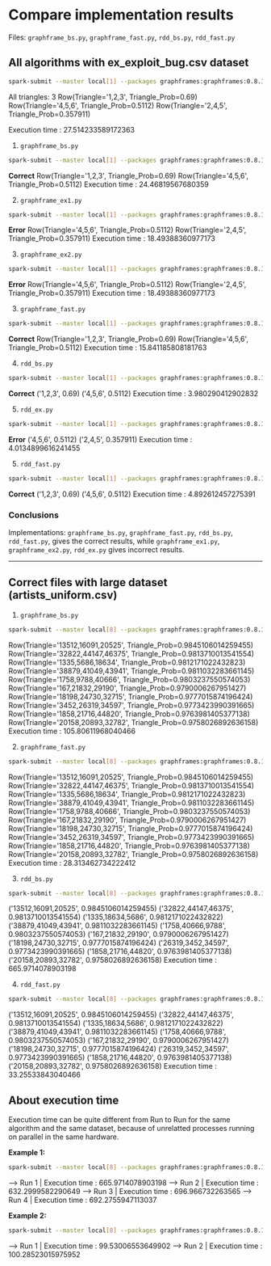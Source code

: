 # Compare implementation results

Files: `graphframe_bs.py`, `graphframe_fast.py`, `rdd_bs.py`, `rdd_fast.py`

## All algorithms with ex_exploit_bug.csv dataset

```bash
spark-submit --master local[1] --packages graphframes:graphframes:0.8.1-spark3.0-s_2.12 src/graphframe_bs.py 10
```

All triangles: 3
Row(Triangle='1,2,3', Triangle_Prob=0.69)
Row(Triangle='4,5,6', Triangle_Prob=0.5112)
Row(Triangle='2,4,5', Triangle_Prob=0.357911)

Execution time : 27.514233589172363


1. `graphframe_bs.py`

```bash
spark-submit --master local[1] --packages graphframes:graphframes:0.8.1-spark3.0-s_2.12 src/graphframe_bs.py 2
```

**Correct**
Row(Triangle='1,2,3', Triangle_Prob=0.69)
Row(Triangle='4,5,6', Triangle_Prob=0.5112)
Execution time : 24.46819567680359

2. `graphframe_ex1.py`

```bash
spark-submit --master local[1] --packages graphframes:graphframes:0.8.1-spark3.0-s_2.12 src/graphframe_ex1.py 2
```

**Error**
Row(Triangle='4,5,6', Triangle_Prob=0.5112)
Row(Triangle='2,4,5', Triangle_Prob=0.357911)
Execution time : 18.49388360977173

3. `graphframe_ex2.py`

```bash
spark-submit --master local[1] --packages graphframes:graphframes:0.8.1-spark3.0-s_2.12 src/graphframe_ex2.py 2
```

**Error**
Row(Triangle='4,5,6', Triangle_Prob=0.5112)
Row(Triangle='2,4,5', Triangle_Prob=0.357911)
Execution time : 18.49388360977173

3. `graphframe_fast.py`

```bash
spark-submit --master local[1] --packages graphframes:graphframes:0.8.1-spark3.0-s_2.12 src/graphframe_fast.py 2 0.7
```

**Correct**
Row(Triangle='1,2,3', Triangle_Prob=0.69)
Row(Triangle='4,5,6', Triangle_Prob=0.5112)
Execution time : 15.841185808181763

4. `rdd_bs.py`

```bash
spark-submit --master local[1] --packages graphframes:graphframes:0.8.1-spark3.0-s_2.12 src/rdd_bs.py 2
```

**Correct**
('1,2,3', 0.69)
('4,5,6', 0.5112)
Execution time : 3.980290412902832

5. `rdd_ex.py`

```bash
spark-submit --master local[1] --packages graphframes:graphframes:0.8.1-spark3.0-s_2.12 src/rdd_ex.py 2
```

**Error**
('4,5,6', 0.5112)
('2,4,5', 0.357911)
Execution time : 4.0134899616241455

5. `rdd_fast.py`

```bash
spark-submit --master local[1] --packages graphframes:graphframes:0.8.1-spark3.0-s_2.12 src/rdd_fast.py 2 0.7
```

**Correct**
('1,2,3', 0.69)
('4,5,6', 0.5112)
Execution time : 4.892612457275391

### Conclusions

Implementations: `graphframe_bs.py`, `graphframe_fast.py`, `rdd_bs.py`, `rdd_fast.py`, gives the correct results,
while  `graphframe_ex1.py`, `graphframe_ex2.py`, `rdd_ex.py` gives incorrect results.

---

## Correct files with large dataset (artists_uniform.csv)

1. `graphframe_bs.py`

```bash
spark-submit --master local[8] --packages graphframes:graphframes:0.8.1-spark3.0-s_2.12 src/graphframe_bs.py 10
```

Row(Triangle='13512,16091,20525', Triangle_Prob=0.9845106014259455)
Row(Triangle='32822,44147,46375', Triangle_Prob=0.9813710013541554)
Row(Triangle='1335,5686,18634', Triangle_Prob=0.9812171022432823)
Row(Triangle='38879,41049,43941', Triangle_Prob=0.9811032283661145)
Row(Triangle='1758,9788,40666', Triangle_Prob=0.9803237550574053)
Row(Triangle='167,21832,29190', Triangle_Prob=0.9790006267951427)
Row(Triangle='18198,24730,32715', Triangle_Prob=0.9777015874196424)
Row(Triangle='3452,26319,34597', Triangle_Prob=0.9773423990391665)
Row(Triangle='1858,21716,44820', Triangle_Prob=0.9763981405377138)
Row(Triangle='20158,20893,32782', Triangle_Prob=0.9758026892636158)
Execution time : 105.80611968040466

2. `graphframe_fast.py`

```bash
spark-submit --master local[8] --packages graphframes:graphframes:0.8.1-spark3.0-s_2.12 src/graphframe_fast.py 10
```

Row(Triangle='13512,16091,20525', Triangle_Prob=0.9845106014259455)
Row(Triangle='32822,44147,46375', Triangle_Prob=0.9813710013541554)
Row(Triangle='1335,5686,18634', Triangle_Prob=0.9812171022432823)
Row(Triangle='38879,41049,43941', Triangle_Prob=0.9811032283661145)
Row(Triangle='1758,9788,40666', Triangle_Prob=0.9803237550574053)
Row(Triangle='167,21832,29190', Triangle_Prob=0.9790006267951427)
Row(Triangle='18198,24730,32715', Triangle_Prob=0.9777015874196424)
Row(Triangle='3452,26319,34597', Triangle_Prob=0.9773423990391665)
Row(Triangle='1858,21716,44820', Triangle_Prob=0.9763981405377138)
Row(Triangle='20158,20893,32782', Triangle_Prob=0.9758026892636158)
Execution time : 28.313462734222412

3. `rdd_bs.py`

```bash
spark-submit --master local[8] --packages graphframes:graphframes:0.8.1-spark3.0-s_2.12 src/rdd_bs.py 10
```

('13512,16091,20525', 0.9845106014259455)
('32822,44147,46375', 0.9813710013541554)
('1335,18634,5686', 0.9812171022432822)
('38879,41049,43941', 0.9811032283661145)
('1758,40666,9788', 0.9803237550574053)
('167,21832,29190', 0.9790006267951427)
('18198,24730,32715', 0.9777015874196424)
('26319,3452,34597', 0.9773423990391665)
('1858,21716,44820', 0.9763981405377138)
('20158,20893,32782', 0.9758026892636158)
Execution time : 665.9714078903198

4. `rdd_fast.py`

```bash
spark-submit --master local[8] --packages graphframes:graphframes:0.8.1-spark3.0-s_2.12 src/rdd_fast.py 10 0.8
```

('13512,16091,20525', 0.9845106014259455)
('32822,44147,46375', 0.9813710013541554)
('1335,18634,5686', 0.9812171022432822)
('38879,41049,43941', 0.9811032283661145)
('1758,40666,9788', 0.9803237550574053)
('167,21832,29190', 0.9790006267951427)
('18198,24730,32715', 0.9777015874196424)
('26319,3452,34597', 0.9773423990391665)
('1858,21716,44820', 0.9763981405377138)
('20158,20893,32782', 0.9758026892636158)
Execution time : 33.25533843040466


## About execution time

Execution time can be quite different from Run to Run for the same algorithm and the same dataset,
because of unrelatted processes running on parallel in the same hardware.

**Example 1:**

```bash
spark-submit --master local[8] --packages graphframes:graphframes:0.8.1-spark3.0-s_2.12 src/rdd_bs.py 10
```

--> Run 1 | Execution time : 665.9714078903198
--> Run 2 | Execution time : 632.2999582290649
--> Run 3 | Execution time : 696.966732263565
--> Run 4 | Execution time : 692.2755947113037


**Example 2:**

```bash
spark-submit --master local[8] --packages graphframes:graphframes:0.8.1-spark3.0-s_2.12 src/graphframe_bs.py 10
```

--> Run 1 | Execution time : 99.53006553649902
--> Run 2 | Execution time : 100.28523015975952